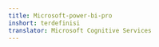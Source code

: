 ```yaml
---
title: Microsoft-power-bi-pro
inshort: terdefinisi
translator: Microsoft Cognitive Services
---
```




